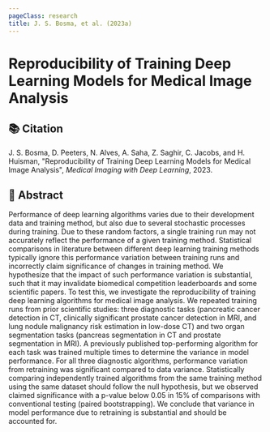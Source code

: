 ```yaml
---
pageClass: research
title: J. S. Bosma, et al. (2023a)
---
```

# Reproducibility of Training Deep Learning Models for Medical Image Analysis

## 📚 Citation
J. S. Bosma, D. Peeters, N. Alves, A. Saha, Z. Saghir, C. Jacobs, and H. Huisman, "Reproducibility of Training Deep Learning Models for Medical Image Analysis", _Medical Imaging with Deep Learning_, 2023.

<ActionButton action="This paper is open access!" link="https://openreview.net/forum?id=MR01DcGST9" />

## 📖 Abstract
Performance of deep learning algorithms varies due to their development data and training method, but also due to several stochastic processes during training. Due to these random factors, a single training run may not accurately reflect the performance of a given training method. Statistical comparisons in literature between different deep learning training methods typically ignore this performance variation between training runs and incorrectly claim significance of changes in training method. We hypothesize that the impact of such performance variation is substantial, such that it may invalidate biomedical competition leaderboards and some scientific papers. To test this, we investigate the reproducibility of training deep learning algorithms for medical image analysis. We repeated training runs from prior scientific studies: three diagnostic tasks (pancreatic cancer detection in CT, clinically significant prostate cancer detection in MRI, and lung nodule malignancy risk estimation in low-dose CT) and two organ segmentation tasks (pancreas segmentation in CT and prostate segmentation in MRI). A previously published top-performing algorithm for each task was trained multiple times to determine the variance in model performance. For all three diagnostic algorithms, performance variation from retraining was significant compared to data variance. Statistically comparing independently trained algorithms from the same training method using the same dataset should follow the null hypothesis, but we observed claimed significance with a p-value below 0.05 in 15% of comparisons with conventional testing (paired bootstrapping). We conclude that variance in model performance due to retraining is substantial and should be accounted for.
